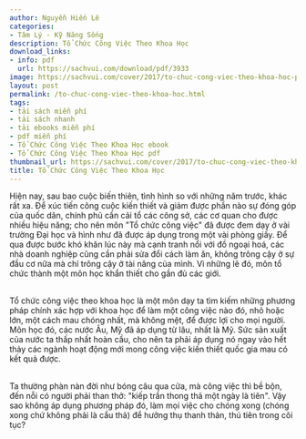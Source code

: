 ```yaml
---
author: Nguyễn Hiến Lê
categories:
- Tâm Lý - Kỹ Năng Sống
description: Tổ Chức Công Việc Theo Khoa Học
download_links:
- info: pdf
  url: https://sachvui.com/download/pdf/3933
image: https://sachvui.com/cover/2017/to-chuc-cong-viec-theo-khoa-hoc-pdf.jpg
layout: post
permalink: /to-chuc-cong-viec-theo-khoa-hoc.html
tags:
- tải sách miễn phí
- tải sách nhanh
- tải ebooks miễn phí
- pdf miễn phí
- Tổ Chức Công Việc Theo Khoa Học ebook
- Tổ Chức Công Việc Theo Khoa Học pdf
thumbnail_url: https://sachvui.com/cover/2017/to-chuc-cong-viec-theo-khoa-hoc-pdf.jpg
title: Tổ Chức Công Việc Theo Khoa Học
---
```


 <div class="item-desc text-justify"> <p>Hiện nay, sau bao cuộc biến thiên, tình hình so với những năm trước, khác rất xa. Để xúc tiến công cuộc kiến thiết và giảm được phần nào sự đóng góp của quốc dân, chính phủ cần cải tổ các công sở, các cơ quan cho được nhiều hiệu năng; cho nên môn "Tổ chức công việc" đã được đem dạy ở vài trường Đại học và hình như đã được áp dụng trong một vài phòng giấy. Để qua được bước khó khăn lúc này mà cạnh tranh nổi với đồ ngoại hoá, các nhà doanh nghiệp cũng cần phải sửa đổi cách làm ăn, không trông cậy ở sự đầu cơ nữa mà chỉ trông cậy ở tài năng của mình. Vì những lẽ đó, môn tổ chức thành một môn học khẩn thiết cho gần đủ các giới.</p><p><br>Tổ chức công việc theo khoa học là một môn dạy ta tìm kiếm những phương pháp chính xác hợp với khoa học để làm một công việc nào đó, nhỏ hoặc lớn, một cách mau chóng nhất, mà không mệt, để được lợi cho mọi người. Môn học đó, các nước Âu, Mỹ đã áp dụng từ lâu, nhất là Mỹ. Sức sản xuất của nước ta thấp nhất hoàn cầu, cho nên ta phải áp dụng nó ngay vào hết thảy các ngành hoạt động mới mong công việc kiến thiết quốc gia mau có kết quả được.</p><p><br>Ta thường phàn nàn đời như bóng câu qua cửa, mà công việc thì bề bộn, đến nỗi có người phải than thở: "kiếp trần thong thả một ngày là tiên". Vậy sao không áp dụng phương pháp đó, làm mọi việc cho chóng xong (chóng xong chứ không phải là cẩu thả) để hưởng thụ thanh thản, thú tiên trong cõi tục?</p> </div>